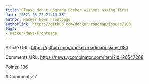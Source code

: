 ```yaml
---
title: Please don't upgrade Docker without asking first
date: "2021-03-22 21:19:38"
author: Hacker News Frontpage
authorlink: https://github.com/docker/roadmap/issues/183
tags:
- Hacker-News-Frontpage
---
```


<p>Article URL: <a href="https://github.com/docker/roadmap/issues/183">https://github.com/docker/roadmap/issues/183</a></p>
<p>Comments URL: <a href="https://news.ycombinator.com/item?id=26547268">https://news.ycombinator.com/item?id=26547268</a></p>
<p>Points: 136</p>
<p># Comments: 7</p>
